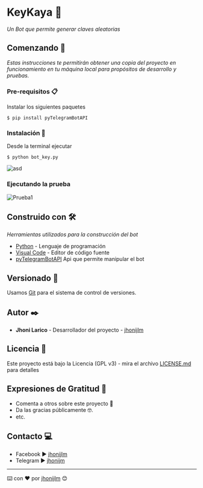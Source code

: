 # KeyKaya 🔑

_Un Bot que permite generar claves aleatorias_

## Comenzando 🚀

_Estas instrucciones te permitirán obtener una copia del proyecto en funcionamiento en tu máquina local para propósitos de desarrollo y pruebas._


### Pre-requisitos 📋

Instalar los siguientes paquetes

```
$ pip install pyTelegramBotAPI
```

### Instalación 🔧

Desde la terminal ejecutar

```
$ python bot_key.py
```

![asd](https://user-images.githubusercontent.com/29264001/53293432-97598700-37a1-11e9-9645-5ff9291d88a1.png)

### Ejecutando la prueba

![Prueba1](https://user-images.githubusercontent.com/29264001/53119076-9fed5b80-351c-11e9-8f3b-8bc1c3820c77.png)



## Construido con 🛠️

_Herramientas utilizados para la construcción del bot_

* [Python](https://python.org/) - Lenguaje de programación
* [Visual Code](https://code.visualstudio.com/) - Editor de código fuente
* [pyTelegramBotAPI](https://github.com/eternnoir/pyTelegramBotAPI) Api que permite manipular el bot

## Versionado 📌

Usamos [Git](https://git-scm.com//) para el sistema de control de versiones.

## Autor ✒️

* **Jhoni Larico** - Desarrollador del proyecto - [jhonijlm](https://github.com/jhonijlm)

## Licencia 📄

Este proyecto está bajo la Licencia (GPL v3) - mira el archivo [LICENSE.md](LICENSE.md) para detalles

## Expresiones de Gratitud 🎁

* Comenta a otros sobre este proyecto 📢
* Da las gracias públicamente 🤓.
* etc.

## Contacto 💻

* Facebook ▶ [jhonijlm](https://www.facebook.com/jhonijlm/)
* Telegram ▶ [jhonijm](https://t.me/jhonijlm)



---
⌨️ con ❤️ por [jhonijlm](https://github.com/jhonijlm) 😊

